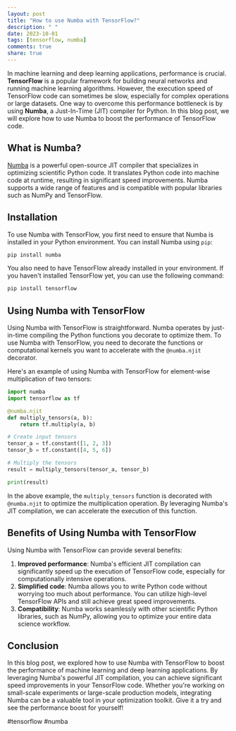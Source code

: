 ```yaml
---
layout: post
title: "How to use Numba with TensorFlow?"
description: " "
date: 2023-10-01
tags: [tensorflow, numba]
comments: true
share: true
---
```


In machine learning and deep learning applications, performance is crucial. **TensorFlow** is a popular framework for building neural networks and running machine learning algorithms. However, the execution speed of TensorFlow code can sometimes be slow, especially for complex operations or large datasets. One way to overcome this performance bottleneck is by using **Numba**, a Just-In-Time (JIT) compiler for Python. In this blog post, we will explore how to use Numba to boost the performance of TensorFlow code.

## What is Numba?

[Numba](https://numba.pydata.org/) is a powerful open-source JIT compiler that specializes in optimizing scientific Python code. It translates Python code into machine code at runtime, resulting in significant speed improvements. Numba supports a wide range of features and is compatible with popular libraries such as NumPy and TensorFlow.

## Installation

To use Numba with TensorFlow, you first need to ensure that Numba is installed in your Python environment. You can install Numba using `pip`:

```bash
pip install numba
```

You also need to have TensorFlow already installed in your environment. If you haven't installed TensorFlow yet, you can use the following command:

```bash
pip install tensorflow
```

## Using Numba with TensorFlow

Using Numba with TensorFlow is straightforward. Numba operates by just-in-time compiling the Python functions you decorate to optimize them. To use Numba with TensorFlow, you need to decorate the functions or computational kernels you want to accelerate with the `@numba.njit` decorator.

Here's an example of using Numba with TensorFlow for element-wise multiplication of two tensors:

```python
import numba
import tensorflow as tf

@numba.njit
def multiply_tensors(a, b):
    return tf.multiply(a, b)

# Create input tensors
tensor_a = tf.constant([1, 2, 3])
tensor_b = tf.constant([4, 5, 6])

# Multiply the tensors
result = multiply_tensors(tensor_a, tensor_b)

print(result)
```

In the above example, the `multiply_tensors` function is decorated with `@numba.njit` to optimize the multiplication operation. By leveraging Numba's JIT compilation, we can accelerate the execution of this function.

## Benefits of Using Numba with TensorFlow

Using Numba with TensorFlow can provide several benefits:

1. **Improved performance**: Numba's efficient JIT compilation can significantly speed up the execution of TensorFlow code, especially for computationally intensive operations.
2. **Simplified code**: Numba allows you to write Python code without worrying too much about performance. You can utilize high-level TensorFlow APIs and still achieve great speed improvements.
3. **Compatibility**: Numba works seamlessly with other scientific Python libraries, such as NumPy, allowing you to optimize your entire data science workflow.

## Conclusion

In this blog post, we explored how to use Numba with TensorFlow to boost the performance of machine learning and deep learning applications. By leveraging Numba's powerful JIT compilation, you can achieve significant speed improvements in your TensorFlow code. Whether you're working on small-scale experiments or large-scale production models, integrating Numba can be a valuable tool in your optimization toolkit. Give it a try and see the performance boost for yourself!

#tensorflow #numba